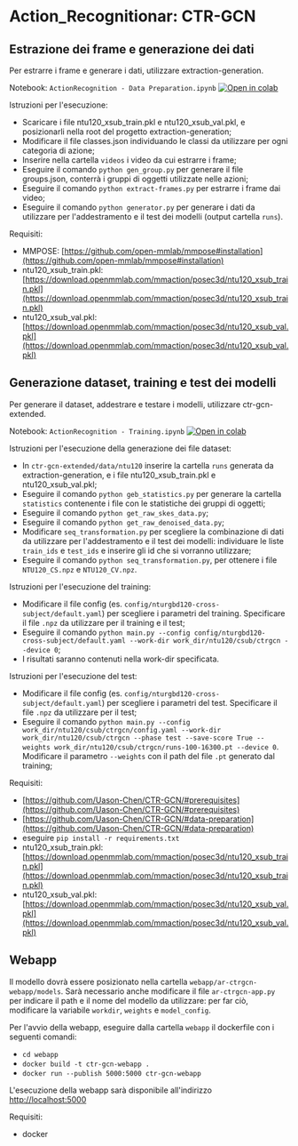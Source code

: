 # Action_Recognitionar: CTR-GCN

## Estrazione dei frame e generazione dei dati

Per estrarre i frame e generare i dati, utilizzare extraction-generation.

Notebook: `ActionRecognition - Data Preparation.ipynb` [![Open in colab](https://colab.research.google.com/assets/colab-badge.svg)](https://colab.research.google.com/github/dany-el92/Action_Recognition/blob/main/notebooks/ActionRecognition%20-%20Data%20Preparation.ipynb)

Istruzioni per l'esecuzione:

- Scaricare i file ntu120_xsub_train.pkl e ntu120_xsub_val.pkl, e posizionarli nella root del progetto extraction-generation;
- Modificare il file classes.json individuando le classi da utilizzare per ogni categoria di azione;
- Inserire nella cartella `videos` i video da cui estrarre i frame;
- Eseguire il comando `python gen_group.py` per generare il file groups.json, conterrà i gruppi di oggetti utilizzate nelle azioni;
- Eseguire il comando `python extract-frames.py` per estrarre i frame dai video;
- Eseguire il comando `python generator.py` per generare i dati da utilizzare per l'addestramento e il test dei modelli (output cartella `runs`).

Requisiti:

- MMPOSE: [https://github.com/open-mmlab/mmpose#installation](https://github.com/open-mmlab/mmpose#installation)
- ntu120_xsub_train.pkl: [https://download.openmmlab.com/mmaction/posec3d/ntu120_xsub_train.pkl](https://download.openmmlab.com/mmaction/posec3d/ntu120_xsub_train.pkl)
- ntu120_xsub_val.pkl: [https://download.openmmlab.com/mmaction/posec3d/ntu120_xsub_val.pkl](https://download.openmmlab.com/mmaction/posec3d/ntu120_xsub_val.pkl)

## Generazione dataset, training e test dei modelli

Per generare il dataset, addestrare e testare i modelli, utilizzare ctr-gcn-extended.

Notebook: `ActionRecognition - Training.ipynb` [![Open in colab](https://colab.research.google.com/assets/colab-badge.svg)](https://colab.research.google.com/github/dany-el92/Action_Recognition/blob/main/notebooks/ActionRecognition%20-%20Training.ipynb)

Istruzioni per l'esecuzione della generazione dei file dataset:

- In `ctr-gcn-extended/data/ntu120` inserire la cartella `runs` generata da extraction-generation, e i file ntu120_xsub_train.pkl e ntu120_xsub_val.pkl;
- Eseguire il comando `python geb_statistics.py` per generare la cartella `statistics` contenente i file con le statistiche dei gruppi di oggetti;
- Eseguire il comando `python get_raw_skes_data.py`;
- Eseguire il comando `python get_raw_denoised_data.py`;
- Modificare `seq_transformation.py` per scegliere la combinazione di dati da utilizzare per l'addestramento e il test dei modelli: individuare le liste `train_ids` e `test_ids` e inserire gli id che si vorranno utilizzare;
- Eseguire il comando `python seq_transformation.py`, per ottenere i file `NTU120_CS.npz` e `NTU120_CV.npz`.

Istruzioni per l'esecuzione del training:

- Modificare il file config (es. `config/nturgbd120-cross-subject/default.yaml`) per scegliere i parametri del training. Specificare il file `.npz` da utilizzare per il training e il test;
- Eseguire il comando `python main.py --config config/nturgbd120-cross-subject/default.yaml --work-dir work_dir/ntu120/csub/ctrgcn --device 0`;
- I risultati saranno contenuti nella work-dir specificata.

Istruzioni per l'esecuzione del test:

- Modificare il file config (es. `config/nturgbd120-cross-subject/default.yaml`) per scegliere i parametri del test. Specificare il file `.npz` da utilizzare per il test;
- Eseguire il comando `python main.py --config work_dir/ntu120/csub/ctrgcn/config.yaml --work-dir work_dir/ntu120/csub/ctrgcn --phase test --save-score True --weights work_dir/ntu120/csub/ctrgcn/runs-100-16300.pt --device 0`. Modificare il parametro `--weights` con il path del file `.pt` generato dal training;

Requisiti:

- [https://github.com/Uason-Chen/CTR-GCN/#prerequisites](https://github.com/Uason-Chen/CTR-GCN/#prerequisites)
- [https://github.com/Uason-Chen/CTR-GCN/#data-preparation](https://github.com/Uason-Chen/CTR-GCN/#data-preparation)
- eseguire `pip install -r requirements.txt`
- ntu120_xsub_train.pkl: [https://download.openmmlab.com/mmaction/posec3d/ntu120_xsub_train.pkl](https://download.openmmlab.com/mmaction/posec3d/ntu120_xsub_train.pkl)
- ntu120_xsub_val.pkl: [https://download.openmmlab.com/mmaction/posec3d/ntu120_xsub_val.pkl](https://download.openmmlab.com/mmaction/posec3d/ntu120_xsub_val.pkl)

## Webapp

Il modello dovrà essere posizionato nella cartella `webapp/ar-ctrgcn-webapp/models`. Sarà necessario anche modificare il file `ar-ctrgcn-app.py` per indicare il path e il nome del modello da utilizzare: per far ciò, modificare la variabile `workdir`, `weights` e `model_config`.

Per l'avvio della webapp, eseguire dalla cartella `webapp` il dockerfile con i seguenti comandi:

- `cd webapp`
- `docker build -t ctr-gcn-webapp .`
- `docker run --publish 5000:5000 ctr-gcn-webapp`

L'esecuzione della webapp sarà disponibile all'indirizzo [http://localhost:5000](http://localhost:5000)

Requisiti:

- docker
